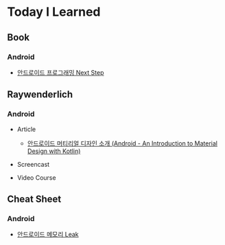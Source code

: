 # Today I Learned

## Book

### Android

- [안드로이드 프로그래밍 Next Step](https://github.com/PerelandraX/TIL/blob/master/Book/Android/%EC%95%88%EB%93%9C%EB%A1%9C%EC%9D%B4%EB%93%9C%20%ED%94%84%EB%A1%9C%EA%B7%B8%EB%9E%98%EB%B0%8D%20Next%20Step/%EC%95%88%EB%93%9C%EB%A1%9C%EC%9D%B4%EB%93%9C%20%ED%94%84%EB%A1%9C%EA%B7%B8%EB%9E%98%EB%B0%8D%20Next%20Step.md)

## Raywenderlich

### Android

- Article

  - [안드로이드 머티리얼 디자인 소개 (Android - An Introduction to Material Design with Kotlin)](https://github.com/PerelandraX/TIL/blob/master/Raywenderlich/Android/Article/Android%20-%20An%20Introduction%20to%20Material%20Design%20with%20Kotlin/Android%20-%20An%20Introduction%20to%20Material%20Design%20with%20Kotlin.md)

- Screencast

- Video Course

## Cheat Sheet

### Android

- [안드로이드 메모리 Leak](https://github.com/PerelandraX/TIL/blob/master/Cheat%20Sheet/Android/%EC%95%88%EB%93%9C%EB%A1%9C%EC%9D%B4%EB%93%9C%20%EB%A9%94%EB%AA%A8%EB%A6%AC%20Leak.md)

  <!-- - [안드로이드 아키텍쳐 컴포넌트 시작하기 (Android Architecture Components - Getting Started)](https://github.com/PerelandraX/TIL/blob/master/Raywenderlich/Android/Article/Android%20Architecture%20Components%20-%20Getting%20Started/Android%20Architecture%20Components%20-%20Getting%20Started.md)

  - [안드로이드 Jetpack 소개 (Introduction to Android Jetpack)](https://github.com/PerelandraX/TIL/blob/master/Raywenderlich/Android/Article/Introduction%20to%20Android%20Jetpack/Introduction%20to%20Android%20Jetpack.md) -->
